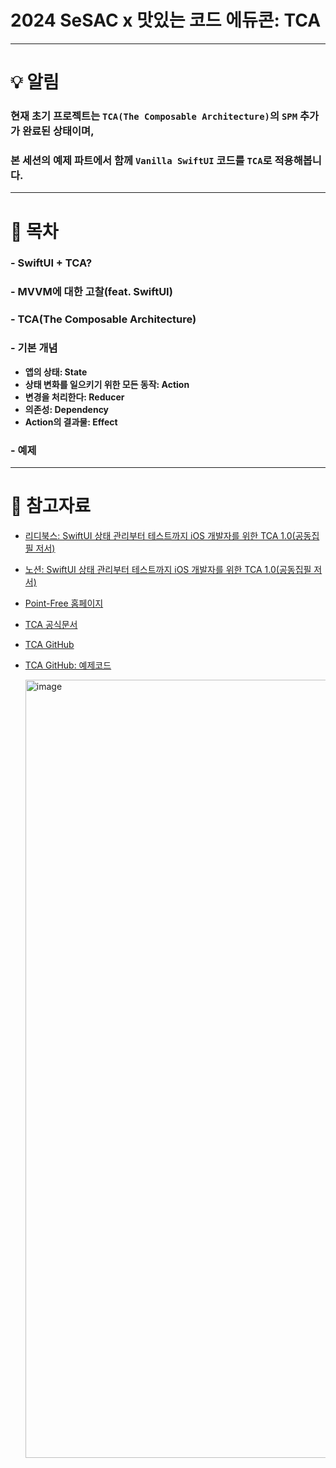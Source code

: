 # 2024 SeSAC x 맛있는 코드 에듀콘: TCA

---

# 💡 알림
### 현재 초기 프로젝트는 `TCA(The Composable Architecture)`의 `SPM` 추가가 완료된 상태이며, 
### 본 세션의 예제 파트에서 함께 `Vanilla SwiftUI` 코드를 `TCA`로 적용해봅니다.

---

# 📖 목차
### - SwiftUI + TCA?
### - MVVM에 대한 고찰(feat. SwiftUI)
### - TCA(The Composable Architecture)
### - 기본 개념
  - **앱의 상태: State**
  - **상태 변화를 일으키기 위한 모든 동작: Action**
  - **변경을 처리한다: Reducer**
  - **의존성: Dependency**
  - **Action의 결과물: Effect**
### - 예제
  
---

# 👀 참고자료
- [리디북스: SwiftUI 상태 관리부터 테스트까지 iOS 개발자를 위한 TCA 1.0(공동집필 저서)](https://ridibooks.com/books/2773000087)
- [노션: SwiftUI 상태 관리부터 테스트까지 iOS 개발자를 위한 TCA 1.0(공동집필 저서)](https://axiomatic-fuschia-666.notion.site/SwiftUI-iOS-TCA-1-0-596f01cfa306427ea47779406da676e1)
- [Point-Free 홈페이지](https://www.pointfree.co/)
- [TCA 공식문서](https://pointfreeco.github.io/swift-composable-architecture/main/documentation/composablearchitecture/)
- [TCA GitHub](https://github.com/pointfreeco/swift-composable-architecture)
- [TCA GitHub: 예제코드](https://pointfreeco.github.io/swift-composable-architecture/main/documentation/composablearchitecture/)
  
  <img width="1245" alt="image" src="https://github.com/Changhyun-Kyle/2024_SeSAC_EduCon_TCA/assets/101093592/31f60d73-bae0-4a42-a95e-f49f02b6e7d4">
